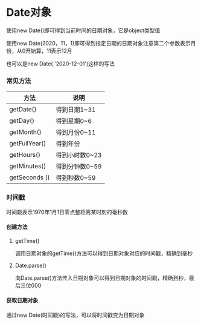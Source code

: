 # Date对象

使用new Date()即可得到当前时间的日期对象，它是object类型值

使用new Date(2020，11，1)即可得到指定日期的日期对象注意第二个参数表示月份，从0开始算，11表示12月

也可以是new Date( '2020-12-01')这样的写法

### 常见方法

| 方法          | 说明           |
| ------------- | -------------- |
| getDate()     | 得到日期1~31   |
| getDay()      | 得到星期0~6    |
| getMonth()    | 得到月份0~11   |
| getFullYear() | 得到年份       |
| getHours()    | 得到小时数0~23 |
| getMinutes()  | 得到分钟数0~59 |
| getSeconds () | 得到秒数0~59   |

### 时间戳

时间戳表示1970年1月1日零点整距离某时刻的毫秒数

#### 创建方法

1. getTime()

   调用日期对象的getTime()方法可以得到日期对象对应的时间戳，精确到毫秒

2. Date.parse()

   向Date.parse()方法传入日期对象可以得到日期对象的时间戳，精确到秒，最后三位000

#### 获取日期对象

通过new Date(时间戳)的写法，可以将时间戳变为日期对象